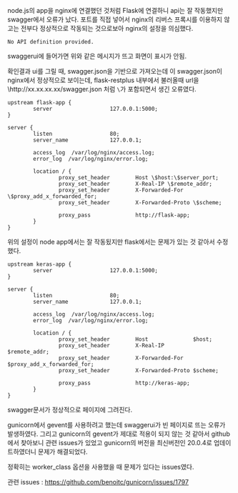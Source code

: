 node.js의 app을 nginx에 연결했던 것처럼 Flask에 연결하니 api는 잘 작동했지만 swagger에서 오류가 났다. 포트를 직접 넣어서 nginx의 리버스 프록시를
이용하지 않고는 전부다 정상적으로 작동되는 것으로보아 nginx의 설정을 의심했다.

```
No API definition provided.
```

swaggerui에 들어가면 위와 같은 메시지가 뜨고 화면이 표시가 안됨.

확인결과 ui를 그릴 때, swagger.json을 기반으로 가져오는데 이 swagger.json이 nginx에서 정상적으로 보이는데, flask-restplus 내부에서 불러올때 url을
\http\://xx.xx.xx.xx/swagger.json 처럼 `\`가 포함되면서 생긴 오류였다.

```
upstream flask-app {
        server                  127.0.0.1:5000;
}
  
server {
        listen                  80;
        server_name             127.0.0.1;
        
        access_log  /var/log/nginx/access.log;
        error_log  /var/log/nginx/error.log;
    
        location / {
                proxy_set_header        Host \$host:\$server_port;
                proxy_set_header        X-Real-IP \$remote_addr;
                proxy_set_header        X-Forwarded-For \$proxy_add_x_forwarded_for;
                proxy_set_header        X-Forwarded-Proto \$scheme;
  
                proxy_pass              http://flask-app;
        }
}
```

위의 설정이 node app에서는 잘 작동됬지만 flask에서는 문제가 있는 것 같아서 수정했다.

```
upstream keras-app {
        server                  127.0.0.1:5000;
}
  
server {
        listen                  80;
        server_name             127.0.0.1;
        
        access_log  /var/log/nginx/access.log;
        error_log  /var/log/nginx/error.log;
    
        location / {
                proxy_set_header        Host              $host;
                proxy_set_header        X-Real-IP         $remote_addr;
                proxy_set_header        X-Forwarded-For   $proxy_add_x_forwarded_for;
                proxy_set_header        X-Forwarded-Proto $scheme;
  
                proxy_pass              http://keras-app;
        }
}
```

swagger문서가 정상적으로 페이지에 그려진다.

gunicorn에서 gevent를 사용하려고 했는데 swaggerui가 빈 페이지로 뜨는 오류가 발생하였다. 그리고 gunicorn의 gevent가 제대로 적용이 되지 않는 것 같아서 github에서 찾아보니 관련 issues가 있었고 gunicorn의 버전을 최신버전인 20.0.4로 업데이트하였더니 문제가 해결되었다.

정확히는 worker_class 옵션을 사용했을 때 문제가 있다는 issues였다.

관련 issues : https://github.com/benoitc/gunicorn/issues/1797
